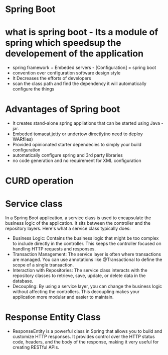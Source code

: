 # Spring Boot

# what is spring boot - Its a module of spring which speedsup the developement of the application
-  spring framework + Embeded servers - [Configuration] = spring boot
- convention over configuration software design style
- It Decreases the efforts of developers
- scan the class path and find the dependency it will automatically configure the things

# Advantages of Spring boot
- It creates stand-alone spring appliations that can be started using Java -jar.
- Embeded tomacat,jetty or undertow directly(no need to deploy WARfiles)
- Provided opinionated starter dependecies to simply your build configuration
- automatically configure spring and 3rd party libraries
- no code generation and no requirement for XML configuration

# CURD operation

# Service class
In a Spring Boot application, a service class is used to encapsulate the business logic of the application. It sits between the controller and the repository layers. Here's what a service class typically does:

- Business Logic: Contains the business logic that might be too complex to include directly in the controller. This keeps the controller focused on handling HTTP requests and responses.
- Transaction Management: The service layer is often where transactions are managed. You can use annotations like @Transactional to define the scope of a single transaction.
- Interaction with Repositories: The service class interacts with the repository classes to retrieve, save, update, or delete data in the database.
- Decoupling: By using a service layer, you can change the business logic without affecting the controllers. This decoupling makes your application more modular and easier to maintain.

# Response Entity Class
- ResponseEntity is a powerful class in Spring that allows you to build and customize HTTP responses. It provides control over the HTTP status code, headers, and the body of the response, making it very useful for creating RESTful APIs.
